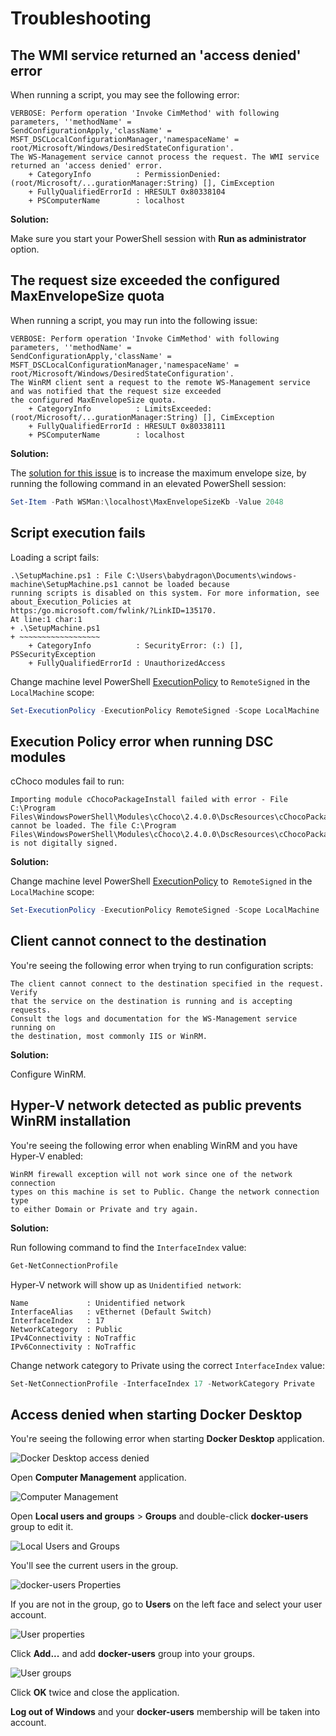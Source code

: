 
# Troubleshooting

## The WMI service returned an 'access denied' error

When running a script, you may see the following error:

```text
VERBOSE: Perform operation 'Invoke CimMethod' with following parameters, ''methodName' =
SendConfigurationApply,'className' = MSFT_DSCLocalConfigurationManager,'namespaceName' =
root/Microsoft/Windows/DesiredStateConfiguration'.
The WS-Management service cannot process the request. The WMI service returned an 'access denied' error.
    + CategoryInfo          : PermissionDenied: (root/Microsoft/...gurationManager:String) [], CimException
    + FullyQualifiedErrorId : HRESULT 0x80338104
    + PSComputerName        : localhost
```

**Solution:**

Make sure you start your PowerShell session with **Run as administrator** option.

## The request size exceeded the configured MaxEnvelopeSize quota

When running a script, you may run into the following issue:

```text
VERBOSE: Perform operation 'Invoke CimMethod' with following parameters, ''methodName' =
SendConfigurationApply,'className' = MSFT_DSCLocalConfigurationManager,'namespaceName' =
root/Microsoft/Windows/DesiredStateConfiguration'.
The WinRM client sent a request to the remote WS-Management service and was notified that the request size exceeded
the configured MaxEnvelopeSize quota.
    + CategoryInfo          : LimitsExceeded: (root/Microsoft/...gurationManager:String) [], CimException
    + FullyQualifiedErrorId : HRESULT 0x80338111
    + PSComputerName        : localhost
```

**Solution:**

The [solution for this issue][1] is to increase the maximum envelope size, by 
running the following command in an elevated PowerShell session:

```PowerShell
Set-Item -Path WSMan:\localhost\MaxEnvelopeSizeKb -Value 2048
```

[1]: https://github.com/powershell/sharepointdsc/wiki/Error-Exceeded-the-configured-MaxEnvelopeSize-quota

## Script execution fails

Loading a script fails:

```text
.\SetupMachine.ps1 : File C:\Users\babydragon\Documents\windows-machine\SetupMachine.ps1 cannot be loaded because
running scripts is disabled on this system. For more information, see about_Execution_Policies at
https:/go.microsoft.com/fwlink/?LinkID=135170.
At line:1 char:1
+ .\SetupMachine.ps1
+ ~~~~~~~~~~~~~~~~~~
    + CategoryInfo          : SecurityError: (:) [], PSSecurityException
    + FullyQualifiedErrorId : UnauthorizedAccess
```

Change machine level PowerShell [ExecutionPolicy][2] to `RemoteSigned` in the 
`LocalMachine` scope:

```PowerShell
Set-ExecutionPolicy -ExecutionPolicy RemoteSigned -Scope LocalMachine
```

## Execution Policy error when running DSC modules

cChoco modules fail to run:

```text
Importing module cChocoPackageInstall failed with error - File C:\Program
Files\WindowsPowerShell\Modules\cChoco\2.4.0.0\DscResources\cChocoPackageInstall\cChocoPackageInstall.psm1 cannot be loaded. The file C:\Program
Files\WindowsPowerShell\Modules\cChoco\2.4.0.0\DscResources\cChocoPackageInstall\cChocoPackageInstall.psm1 is not digitally signed.
```

**Solution:**

Change machine level PowerShell [ExecutionPolicy][2] to` RemoteSigned` in the 
`LocalMachine` scope:

```PowerShell
Set-ExecutionPolicy -ExecutionPolicy RemoteSigned -Scope LocalMachine
```

[2]: https://docs.microsoft.com/en-gb/powershell/module/microsoft.powershell.core/about/about_execution_policies?view=powershell-5.1

## Client cannot connect to the destination

You're seeing the following error when trying to run configuration scripts:

```text
The client cannot connect to the destination specified in the request. Verify
that the service on the destination is running and is accepting requests.
Consult the logs and documentation for the WS-Management service running on 
the destination, most commonly IIS or WinRM.
```

**Solution:**

Configure WinRM.

## Hyper-V network detected as public prevents WinRM installation

You're seeing the following error when enabling WinRM and you have Hyper-V enabled:

```text
WinRM firewall exception will not work since one of the network connection 
types on this machine is set to Public. Change the network connection type 
to either Domain or Private and try again.
```

**Solution:**

Run following command to find the `InterfaceIndex` value:

```PowerShell
Get-NetConnectionProfile
```

Hyper-V network will show up as `Unidentified network`:

```text
Name             : Unidentified network
InterfaceAlias   : vEthernet (Default Switch)
InterfaceIndex   : 17
NetworkCategory  : Public
IPv4Connectivity : NoTraffic
IPv6Connectivity : NoTraffic
```

Change network category to Private using the correct `InterfaceIndex` value:

```PowerShell
Set-NetConnectionProfile -InterfaceIndex 17 -NetworkCategory Private
```

## Access denied when starting Docker Desktop

You're seeing the following error when starting **Docker Desktop** application.

![Docker Desktop access denied](docker-desktop-access-denied.png)

Open **Computer Management** application.

![Computer Management](computer-management.png)

Open **Local users and groups** > **Groups** and double-click
**docker-users** group to edit it.

![Local Users and Groups](local-users-and-groups.png)

You'll see the current users in the group.

![docker-users Properties](docker-users-properties.png)

If you are not in the group, go to **Users** on the left face and select your user account.

![User properties](user-properties.png)

Click **Add...** and add **docker-users** group into your groups.

![User groups](user-groups.png)

Click **OK** twice and close the application.

**Log out of Windows** and your **docker-users** membership will be taken into account.